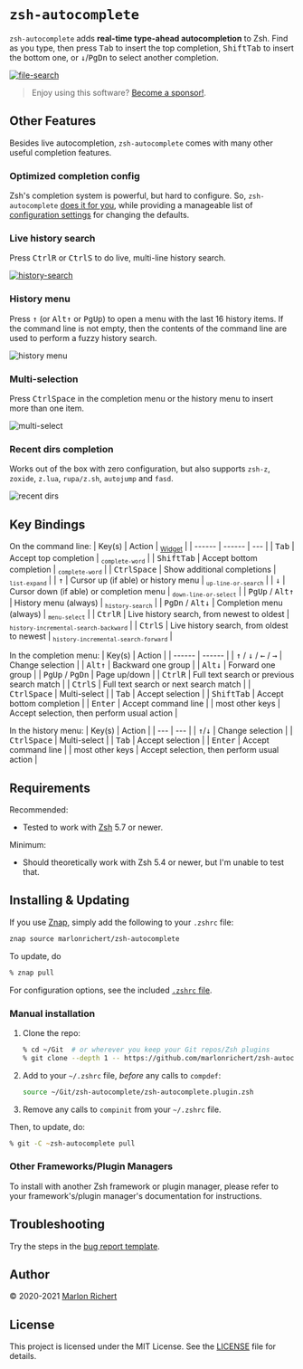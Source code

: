 # `zsh-autocomplete`
`zsh-autocomplete` adds **real-time type-ahead autocompletion** to Zsh. Find as you type, then
press <kbd>Tab</kbd> to insert the top completion, <kbd>Shift</kbd><kbd>Tab</kbd> to insert the
bottom one, or <kbd>↓</kbd>/<kbd>PgDn</kbd> to select another completion.

[![file-search](.img/file-search.gif)](https://asciinema.org/a/377611)

> Enjoy using this software? [Become a sponsor!](https://github.com/sponsors/marlonrichert).

## Other Features
Besides live autocompletion, `zsh-autocomplete` comes with many other useful completion features.

### Optimized completion config
Zsh's completion system is powerful, but hard to configure. So, `zsh-autocomplete` [does it for
you](module/.autocomplete.config), while providing a manageable list of [configuration
settings](.zshrc) for changing the defaults.

### Live history search
Press <kbd>Ctrl</kbd><kbd>R</kbd> or <kbd>Ctrl</kbd><kbd>S</kbd> to do live, multi-line history
search.

[![history-search](.img/history-search.gif)](https://asciinema.org/a/379844)

### History menu
Press <kbd>↑</kbd> (or <kbd>Alt</kbd><kbd>↑</kbd> or <kbd>PgUp</kbd>) to open a menu with the last
16 history items. If the command line is not empty, then the contents of the command line are used
to perform a fuzzy history search.

![history menu](.img/history-menu.png)

### Multi-selection
Press <kbd>Ctrl</kbd><kbd>Space</kbd> in the completion menu or the history menu to insert more
than one item.

![multi-select](.img/multi-select.png)

### Recent dirs completion
Works out of the box with zero configuration, but also supports `zsh-z`, `zoxide`, `z.lua`,
`rupa/z.sh`, `autojump` and `fasd`.

![recent dirs](.img/recent-dirs.png)

## Key Bindings

On the command line:
| Key(s) | Action | <sub>[Widget](.zshrc)</sub> |
| ------ | ------ | --- |
| <kbd>Tab</kbd> | Accept top completion | <sub>`complete-word`</sub> |
| <kbd>Shift</kbd><kbd>Tab</kbd> | Accept bottom completion | <sub>`complete-word`</sub> |
| <kbd>Ctrl</kbd><kbd>Space</kbd> | Show additional completions | <sub>`list-expand`</sub> |
| <kbd>↑</kbd> | Cursor up (if able) or history menu | <sub>`up-line-or-search`</sub> |
| <kbd>↓</kbd> | Cursor down (if able) or completion menu | <sub>`down-line-or-select`</sub> |
| <kbd>PgUp</kbd> / <kbd>Alt</kbd><kbd>↑</kbd> | History menu (always) | <sub>`history-search`</sub> |
| <kbd>PgDn</kbd> / <kbd>Alt</kbd><kbd>↓</kbd> | Completion menu (always) | <sub>`menu-select`</sub> |
| <kbd>Ctrl</kbd><kbd>R</kbd> | Live history search, from newest to oldest | <sub>`history-incremental-search-backward`</sub> |
| <kbd>Ctrl</kbd><kbd>S</kbd> | Live history search, from oldest to newest | <sub>`history-incremental-search-forward`</sub> |

In the completion menu:
| Key(s) | Action |
| ------ | ------ |
| <kbd>↑</kbd> / <kbd>↓</kbd> / <kbd>←</kbd> / <kbd>→</kbd> | Change selection |
| <kbd>Alt</kbd><kbd>↑</kbd> | Backward one group |
| <kbd>Alt</kbd><kbd>↓</kbd> | Forward one group |
| <kbd>PgUp</kbd> / <kbd>PgDn</kbd> | Page up/down |
| <kbd>Ctrl</kbd><kbd>R</kbd> | Full text search or previous search match |
| <kbd>Ctrl</kbd><kbd>S</kbd> | Full text search or next search match |
| <kbd>Ctrl</kbd><kbd>Space</kbd> | Multi-select |
| <kbd>Tab</kbd> | Accept selection |
| <kbd>Shift</kbd><kbd>Tab</kbd> | Accept bottom completion |
| <kbd>Enter</kbd> | Accept command line |
| most other keys | Accept selection, then perform usual action |

In the history menu:
| Key(s) | Action |
| --- | --- |
| <kbd>↑</kbd>/<kbd>↓</kbd> | Change selection |
| <kbd>Ctrl</kbd><kbd>Space</kbd> | Multi-select |
| <kbd>Tab</kbd> | Accept selection |
| <kbd>Enter</kbd> | Accept command line |
| most other keys | Accept selection, then perform usual action |

## Requirements
Recommended:
* Tested to work with [Zsh](http://zsh.sourceforge.net) 5.7 or newer.

Minimum:
* Should theoretically work with Zsh 5.4 or newer, but I'm unable to test that.

## Installing & Updating
If you use [Znap](https://github.com/marlonrichert/zsh-snap), simply add the following to your
`.zshrc` file:
```zsh
znap source marlonrichert/zsh-autocomplete
```
To update, do
```zsh
% znap pull
```

For configuration options, see the included [`.zshrc` file](.zshrc).

### Manual installation
 1. Clone the repo:
    ```zsh
    % cd ~/Git  # or wherever you keep your Git repos/Zsh plugins
    % git clone --depth 1 -- https://github.com/marlonrichert/zsh-autocomplete.git
    ```
 1. Add to your `~/.zshrc` file, _before_ any calls to `compdef`:
    ```zsh
    source ~/Git/zsh-autocomplete/zsh-autocomplete.plugin.zsh
    ```
 1. Remove any calls to `compinit` from your `~/.zshrc` file.

Then, to update, do:
```zsh
% git -C ~zsh-autocomplete pull
```

### Other Frameworks/Plugin Managers
To install with another Zsh framework or plugin manager, please refer to your
framework's/plugin manager's documentation for instructions.

## Troubleshooting
Try the steps in the [bug report template](.github/ISSUE_TEMPLATE/bug-report.md).

## Author
© 2020-2021 [Marlon Richert](https://github.com/marlonrichert)

## License
This project is licensed under the MIT License. See the [LICENSE](LICENSE) file for details.
